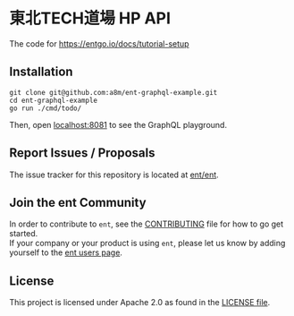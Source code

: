# 東北TECH道場 HP API

The code for https://entgo.io/docs/tutorial-setup

## Installation

```console
git clone git@github.com:a8m/ent-graphql-example.git
cd ent-graphql-example
go run ./cmd/todo/
```

Then, open [localhost:8081](http://localhost:8081) to see the GraphQL playground. 

## Report Issues / Proposals

The issue tracker for this repository is located at [ent/ent](https://github.com/ent/ent/issues).

## Join the ent Community
In order to contribute to `ent`, see the [CONTRIBUTING](https://github.com/ent/ent/blob/master/CONTRIBUTING.md) file for how to go get started.  
If your company or your product is using `ent`, please let us know by adding yourself to the [ent users page](https://github.com/ent/ent/wiki/ent-users).

## License
This project is licensed under Apache 2.0 as found in the [LICENSE file](LICENSE).
